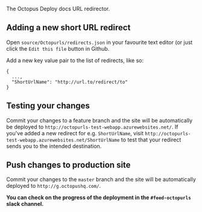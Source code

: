 The Octopus Deploy docs URL redirector.

## Adding a new short URL redirect
Open `source/Octopurls/redirects.json` in your favourite text editor (or just click the `Edit this file` button in Github.

Add a new key value pair to the list of redirects, like so:
```
{
  ...,
  "ShortUrlName": "http://url.to/redirect/to"
}
```

## Testing your changes
Commit your changes to a feature branch and the site will be automatically be deployed to `http://octopurls-test-webapp.azurewebsites.net/`. 
If you've added a new redirect for e.g. `ShortUrlName`, visit `http://octopurls-test-webapp.azurewebsites.net/ShortUrlName` to test that your redirect sends you to the intended destination.

## Push changes to production site
Commit your changes to the `master` branch and the site will be automatically deployed to `http://g.octopushq.com/`.

**You can check on the progress of the deployment in the `#feed-octopurls` slack channel.**
